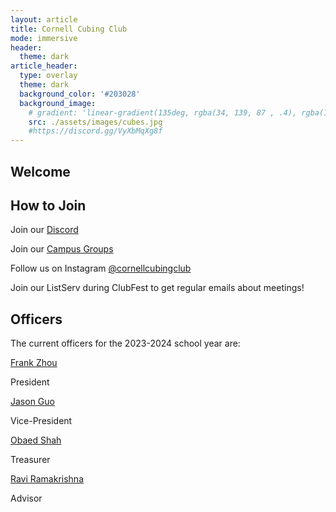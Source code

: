 ```yaml
---
layout: article
title: Cornell Cubing Club
mode: immersive
header:
  theme: dark
article_header:
  type: overlay
  theme: dark
  background_color: '#203028'
  background_image:
    # gradient: 'linear-gradient(135deg, rgba(34, 139, 87 , .4), rgba(139, 34, 139, .4))'
    src: ./assets/images/cubes.jpg
    #https://discord.gg/VyXbMqXg8f
---
```


## Welcome

## How to Join

Join our [Discord](https://discord.gg/VyXbMqXg8f) 

Join our [Campus Groups](https://cornell.campusgroups.com/rubiksclub/home/)

Follow us on Instagram [@cornellcubingclub](https://www.instagram.com/cornellcubingclub/?igshid=MzRlODBiNWFlZA%3D%3D)

Join our ListServ during ClubFest to get regular emails about meetings!

## Officers

The current officers for the 2023-2024 school year are:

[Frank Zhou](mailto:fcz5@cornell.edu)

President

[Jason Guo](mailto:sg763@cornell.edu)

Vice-President

[Obaed Shah](mailto:os88@cornell.edu)

Treasurer

[Ravi Ramakrishna](mailto:ravi@math.cornell.edu)

Advisor
